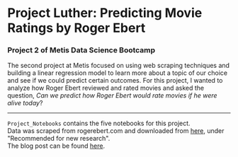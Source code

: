 # Project Luther: Predicting Movie Ratings by Roger Ebert
### Project 2 of Metis Data Science Bootcamp  

The second project at Metis focused on using web scraping techniques and building a linear regression model to learn more about a topic of our choice and see if we could predict certain outcomes. For this project, I wanted to analyze how Roger Ebert reviewed and rated movies and asked the question, *Can* *we* *predict* *how* *Roger* *Ebert* *would* *rate* *movies* *if* *he* *were* *alive* *today*?  

---  

`Project_Notebooks` contains the five notebooks for this project.  
Data was scraped from rogerebert.com and downloaded from [here](https://grouplens.org/datasets/movielens/), under "Recommended for new research".   
The blog post can be found [here](https://zachheick.github.io/Predicting-Movie-Ratings-by-Roger-Ebert/).

